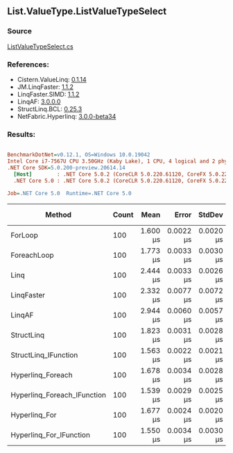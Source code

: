 ﻿## List.ValueType.ListValueTypeSelect

### Source
[ListValueTypeSelect.cs](../LinqBenchmarks/List/ValueType/ListValueTypeSelect.cs)

### References:
- Cistern.ValueLinq: [0.1.14](https://www.nuget.org/packages/Cistern.ValueLinq/0.1.14)
- JM.LinqFaster: [1.1.2](https://www.nuget.org/packages/JM.LinqFaster/1.1.2)
- LinqFaster.SIMD: [1.1.2](https://www.nuget.org/packages/LinqFaster.SIMD/1.0.3)
- LinqAF: [3.0.0.0](https://www.nuget.org/packages/LinqAF/3.0.0.0)
- StructLinq.BCL: [0.25.3](https://www.nuget.org/packages/StructLinq.BCL/0.25.3)
- NetFabric.Hyperlinq: [3.0.0-beta34](https://www.nuget.org/packages/NetFabric.Hyperlinq/3.0.0-beta34)

### Results:
``` ini

BenchmarkDotNet=v0.12.1, OS=Windows 10.0.19042
Intel Core i7-7567U CPU 3.50GHz (Kaby Lake), 1 CPU, 4 logical and 2 physical cores
.NET Core SDK=5.0.200-preview.20614.14
  [Host]        : .NET Core 5.0.2 (CoreCLR 5.0.220.61120, CoreFX 5.0.220.61120), X64 RyuJIT
  .NET Core 5.0 : .NET Core 5.0.2 (CoreCLR 5.0.220.61120, CoreFX 5.0.220.61120), X64 RyuJIT

Job=.NET Core 5.0  Runtime=.NET Core 5.0  

```
|                      Method | Count |     Mean |     Error |    StdDev | Ratio |  Gen 0 | Gen 1 | Gen 2 | Allocated |
|---------------------------- |------ |---------:|----------:|----------:|------:|-------:|------:|------:|----------:|
|                     ForLoop |   100 | 1.600 μs | 0.0022 μs | 0.0020 μs |  1.00 |      - |     - |     - |         - |
|                 ForeachLoop |   100 | 1.773 μs | 0.0033 μs | 0.0030 μs |  1.11 |      - |     - |     - |         - |
|                        Linq |   100 | 2.444 μs | 0.0033 μs | 0.0026 μs |  1.53 | 0.0648 |     - |     - |     136 B |
|                  LinqFaster |   100 | 2.332 μs | 0.0077 μs | 0.0072 μs |  1.46 | 1.9379 |     - |     - |    4056 B |
|                      LinqAF |   100 | 2.944 μs | 0.0060 μs | 0.0057 μs |  1.84 |      - |     - |     - |         - |
|                  StructLinq |   100 | 1.823 μs | 0.0031 μs | 0.0028 μs |  1.14 | 0.0191 |     - |     - |      40 B |
|        StructLinq_IFunction |   100 | 1.563 μs | 0.0022 μs | 0.0021 μs |  0.98 |      - |     - |     - |         - |
|           Hyperlinq_Foreach |   100 | 1.678 μs | 0.0034 μs | 0.0028 μs |  1.05 |      - |     - |     - |         - |
| Hyperlinq_Foreach_IFunction |   100 | 1.539 μs | 0.0029 μs | 0.0025 μs |  0.96 |      - |     - |     - |         - |
|               Hyperlinq_For |   100 | 1.677 μs | 0.0024 μs | 0.0020 μs |  1.05 |      - |     - |     - |         - |
|     Hyperlinq_For_IFunction |   100 | 1.550 μs | 0.0034 μs | 0.0030 μs |  0.97 |      - |     - |     - |         - |
